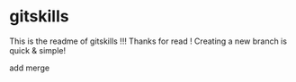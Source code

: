 # gitskills

This is the readme of gitskills !!!
Thanks for read ! 
Creating a new branch is quick & simple!

add merge

